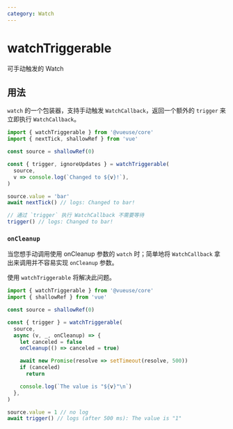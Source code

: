 ```yaml
---
category: Watch
---
```


# watchTriggerable

可手动触发的 Watch

## 用法

`watch` 的一个包装器，支持手动触发 `WatchCallback`，返回一个额外的 `trigger` 来立即执行 `WatchCallback`。

```typescript
import { watchTriggerable } from '@vueuse/core'
import { nextTick, shallowRef } from 'vue'

const source = shallowRef(0)

const { trigger, ignoreUpdates } = watchTriggerable(
  source,
  v => console.log(`Changed to ${v}!`),
)

source.value = 'bar'
await nextTick() // logs: Changed to bar!

// 通过 `trigger` 执行 WatchCallback 不需要等待
trigger() // logs: Changed to bar!
```

### `onCleanup`

当您想手动调用使用 onCleanup 参数的 `watch` 时；简单地将 `WatchCallback` 拿出来调用并不容易实现 `onCleanup` 参数。

使用 `watchTriggerable` 将解决此问题。

```typescript
import { watchTriggerable } from '@vueuse/core'
import { shallowRef } from 'vue'

const source = shallowRef(0)

const { trigger } = watchTriggerable(
  source,
  async (v, _, onCleanup) => {
    let canceled = false
    onCleanup(() => canceled = true)

    await new Promise(resolve => setTimeout(resolve, 500))
    if (canceled)
      return

    console.log(`The value is "${v}"\n`)
  },
)

source.value = 1 // no log
await trigger() // logs (after 500 ms): The value is "1"
```

